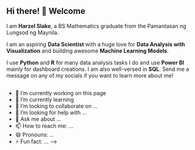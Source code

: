 ## Hi there! 👋 Welcome

I am **Harzel Slake**, a BS Mathematics graduate from the Pamantasan ng Lungsod ng Maynila.

I am an aspiring **Data Scientist** with a huge love for **Data Analysis with Visualization** and building awesome **Machine Learning Models**.

I use **Python** and **R** for many data analysis tasks I do and use **Power BI** mainly for dashboard creations. I am also well-versed in **SQL**. Send me a message on any of my socials if you want to learn more about me!
##

- 🔭 I’m currently working on this page
- 🌱 I’m currently learning 
- 👯 I’m looking to collaborate on ...
- 🤔 I’m looking for help with ...
- 💬 Ask me about ...
- 📫 How to reach me: ...
- 😄 Pronouns: ...
- ⚡ Fun fact: ...
-->
